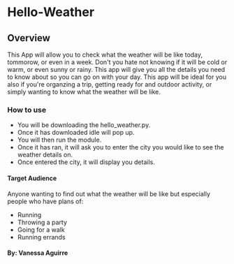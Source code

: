 # Hello-Weather
## Overview
This App will allow you to check what the weather will be like today, tommorow, or even in a week. Don't you hate not knowing if it will be cold or warm, or even sunny or rainy. This app will give you all the details you need to know about so you can go on with your day. This app will be ideal for you also if you're organzing a trip, getting ready for and outdoor activity, or simply wanting to know what the weather will be like. 
### How to use
- You will be downloading the  hello_weather.py. 
- Once it has downloaded idle will pop up.
- You will then run the module.
- Once it has ran, it will ask you to enter the city you would like to see the weather details on.
- Once entered the city, it will display you details. 
#### Target Audience 
Anyone wanting to find out what the weather will be like but especially people who have plans of: 
- Running 
- Throwing a party
- Going for a walk
- Running errands
#### By: Vanessa Aguirre
